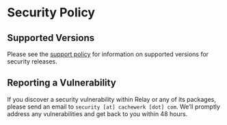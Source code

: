 # Security Policy

## Supported Versions

Please see the [support policy](SUPPORT.md) for information on supported versions for security releases.

## Reporting a Vulnerability

If you discover a security vulnerability within Relay or any of its packages, please send an email to `security [at] cachewerk [dot] com`. We’ll promptly address any vulnerabilities and get back to you within 48 hours.

